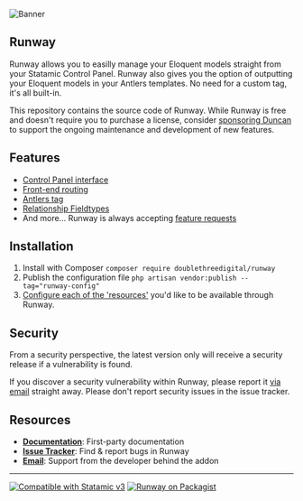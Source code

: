 <!-- statamic:hide -->

![Banner](https://raw.githubusercontent.com/doublethreedigital/runway/2.1/banner.png)

## Runway

<!-- /statamic:hide -->

Runway allows you to easilly manage your Eloquent models straight from your Statamic Control Panel. Runway also gives you the option of outputting your Eloquent models in your Antlers templates. No need for a custom tag, it's all built-in.

This repository contains the source code of Runway. While Runway is free and doesn't require you to purchase a license, consider [sponsoring Duncan](https://github.com/sponsors/duncanmcclean) to support the ongoing maintenance and development of new features.

## Features

* [Control Panel interface](https://runway.duncanmcclean.com/control-panel)
* [Front-end routing](https://runway.duncanmcclean.com/front-end-routing)
* [Antlers tag](https://runway.duncanmcclean.com/templating)
* [Relationship Fieldtypes](https://runway.duncanmcclean.com/fieldtypes)
* And more... Runway is always accepting [feature requests](https://github.com/doublethreedigital/runway/issues/new?assignees=&labels=feature+request&template=feature_request.yml)

## Installation

1. Install with Composer `composer require doublethreedigital/runway`
2. Publish the configuration file `php artisan vendor:publish --tag="runway-config"`
3. [Configure each of the 'resources'](https://runway.duncanmcclean.com/resources) you'd like to be available through Runway.

## Security

From a security perspective, the latest version only will receive a security release if a vulnerability is found.

If you discover a security vulnerability within Runway, please report it [via email](mailto:duncan@doublethree.digital) straight away. Please don't report security issues in the issue tracker.

## Resources

* [**Documentation**](https://runway.duncanmcclean.com): First-party documentation
* [**Issue Tracker**](https://github.com/doublethreedigital/runway/issues): Find & report bugs in Runway
* [**Email**](mailto:help@doublethree.digital): Support from the developer behind the addon

<!-- statamic:hide -->

---

<p>
<a href="https://statamic.com"><img src="https://img.shields.io/badge/Statamic-3.0+-FF269E?style=for-the-badge" alt="Compatible with Statamic v3"></a>
<a href="https://packagist.org/packages/doublethreedigital/runway/stats"><img src="https://img.shields.io/packagist/v/doublethreedigital/runway?style=for-the-badge" alt="Runway on Packagist"></a>
</p>

<!-- /statamic:hide -->
